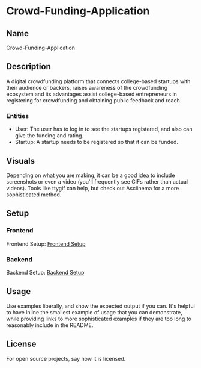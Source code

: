 # Crowd-Funding-Application

## Name
Crowd-Funding-Application

## Description
A digital crowdfunding platform that connects college-based startups with their audience or backers, raises awareness of
the crowdfunding ecosystem and its advantages assist college-based entrepreneurs in registering for crowdfunding and obtaining
public feedback and reach.

### Entities
- User: The user has to log in to see the startups registered, and also can give the funding and rating.
- Startup: A startup needs to be registered so that it can be funded.

## Visuals
Depending on what you are making, it can be a good idea to include screenshots or even a video (you'll frequently see GIFs rather than actual videos). Tools like ttygif can help, but check out Asciinema for a more sophisticated method.

## Setup
### Frontend
Frontend Setup: [Frontend Setup](/client/README.md)
### Backend
Backend Setup: [Backend Setup](/server/README.md)

## Usage
Use examples liberally, and show the expected output if you can. It's helpful to have inline the smallest example of usage that you can demonstrate, while providing links to more sophisticated examples if they are too long to reasonably include in the README.

## License
For open source projects, say how it is licensed.
